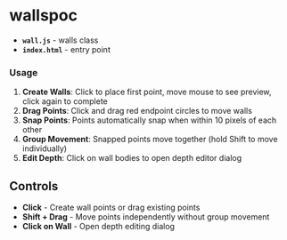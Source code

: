 # wallspoc

- **`wall.js`** - walls class
- **`index.html`** - entry point

### Usage

1. **Create Walls**: Click to place first point, move mouse to see preview, click again to complete
2. **Drag Points**: Click and drag red endpoint circles to move walls
3. **Snap Points**: Points automatically snap when within 10 pixels of each other
4. **Group Movement**: Snapped points move together (hold Shift to move individually)
5. **Edit Depth**: Click on wall bodies to open depth editor dialog

## Controls

- **Click** - Create wall points or drag existing points
- **Shift + Drag** - Move points independently without group movement
- **Click on Wall** - Open depth editing dialog
